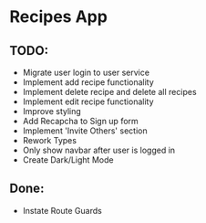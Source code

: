 # Recipes App

## TODO:

- Migrate user login to user service
- Implement add recipe functionality
- Implement delete recipe and delete all recipes
- Implement edit recipe functionality
- Improve styling
- Add Recapcha to Sign up form
- Implement 'Invite Others' section
- Rework Types
- Only show navbar after user is logged in
- Create Dark/Light Mode

## Done:
- Instate Route Guards
